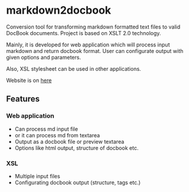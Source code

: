 markdown2docbook
================

Conversion tool for transforming markdown formatted text files to valid DocBook documents. Project is based on XSLT 2.0 technology.

Mainly, it is developed for web application which will process input markdown and return docbook format. User can configurate output with given options and parameters.

Also, XSL stylesheet can be used in other applications.

Website is on [here][]

[here]: http://www.markdown2docbook.cz

Features
--------

### Web application ###
* Can process md input file
* or it can process md from textarea
* Output as a docbook file or preview textarea
* Options like html output, structure of docbook etc.

### XSL ###
* Multiple input files
* Configurating docbook output (structure, tags etc.)
